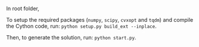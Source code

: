 In root folder,

To setup the required packages (`numpy`, `scipy`, `cvxopt` and `tqdm`) and compile the Cython code, run:
`python setup.py build_ext --inplace`.

Then, to generate the solution, run:
`python start.py`.